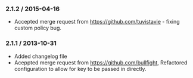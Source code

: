### 2.1.2 / 2015-04-16
* Accepted merge request from https://github.com/tuvistavie - fixing custom policy bug.
### 2.1.1 / 2013-10-31
* Added changelog file
* Aceppted merge request from https://github.com/bullfight, Refactored configuration to allow for key to be passed in directly.

